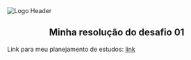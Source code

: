 <img alt="Logo Header" src="https://storage.googleapis.com/golden-wind/bootcamp-gostack/header-desafios.png">

<h2 align="center">
  Minha resolução do desafio 01
</h2>

Link para meu planejamento de estudos: [link](https://www.notion.so/Cronograma-de-estudos-195f5d4cb8e049a087ce50f9fca62519)
